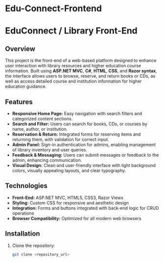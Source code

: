 # Edu-Connect-Frontend


# EduConnect / Library Front-End

## Overview
This project is the front-end of a web-based platform designed to enhance user interaction with library resources and higher education course information. Built using **ASP.NET MVC**, **C#**, **HTML**, **CSS**, and **Razor syntax**, the interface allows users to browse, reserve, and return books or CDs, as well as access detailed course and institution information for higher education guidance.

## Features
- **Responsive Home Page:** Easy navigation with search filters and categorized content sections.
- **Search and Filter:** Users can search for books, CDs, or courses by name, author, or institution.
- **Reservation & Return:** Integrated forms for reserving items and returning them, with validation for correct input.
- **Admin Panel:** Sign-in authentication for admins, enabling management of library inventory and user queries.
- **Feedback & Messaging:** Users can submit messages or feedback to the admin, enhancing communication.
- **Visual Design:** Clean and user-friendly interface with light background colors, visually appealing layouts, and clear typography.

## Technologies
- **Front-End:** ASP.NET MVC, HTML5, CSS3, Razor Views
- **Styling:** Custom CSS for responsive and aesthetic design
- **Integration:** Forms and buttons integrated with back-end logic for CRUD operations
- **Browser Compatibility:** Optimized for all modern web browsers

## Installation
1. Clone the repository:
   ```bash
   git clone <repository_url>

